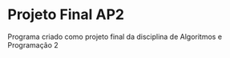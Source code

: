 # Projeto Final AP2
 Programa criado como projeto final da disciplina de Algoritmos e Programação 2
